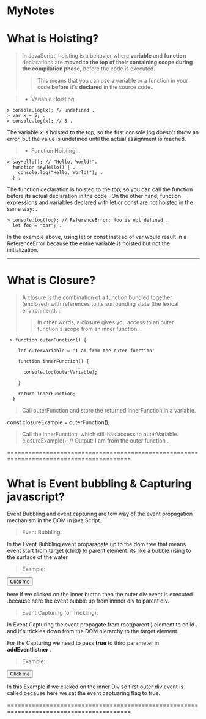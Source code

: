 # MyNotes
# What is Hoisting?
>In JavaScript, hoisting is a behavior where **variable** and **function** declarations are **moved to the top of their containing scope during the compilation phase**, before the code is executed. 
>>This means that you can use a variable or a function in your code **before** it's  **declared** in the source code..
 
>* Variable Hoisting: .

    > console.log(x); // undefined .
    > var x = 5; .
    > console.log(x); // 5 .
  The variable x is hoisted to the top, so the first console.log doesn't throw an error, but the value is undefined until the actual assignment is reached.

>* Function Hoisting: .

    > sayHello(); // "Hello, World!".
      function sayHello() { .
        console.log("Hello, World!"); .
      } .
  The function declaration is hoisted to the top, so you can call the function before its actual declaration in the code .
  On the other hand, function expressions and variables declared with let or const are not hoisted in the same way: .

    > console.log(foo); // ReferenceError: foo is not defined .
      let foo = "bar"; .
    
   In the example above, using let or const instead of var would result in a ReferenceError because the entire variable is hoisted but not the initialization.

-----------------------------------------------------------------------------------------
# What is Closure?
>A closure is the combination of a function bundled together (enclosed) with references to its surrounding state (the lexical environment). . 
>>In other words, a closure gives you access to an outer function's scope from an inner function. .


     > function outerFunction() {  

        let outerVariable = 'I am from the outer function'  

        function innerFunction() {  

          console.log(outerVariable);  

        }  

        return innerFunction;  
      }  

>Call outerFunction and store the returned innerFunction in a variable.  

const closureExample = outerFunction();   

>Call the innerFunction, which still has access to outerVariable.   
closureExample(); // Output: I am from the outer function .

=========================================================================================

# What is Event bubbling & Capturing javascript?
Event Bubbling and event capturing are tow way of the event propagation mechanism in the DOM in java Script.
>Event Bubbling:  

  In the Event Bubbling event proparagate up to the dom tree that means event start  from target (child) to parent element.
  its like a bubble rising to the surface of the water.

>Example:  

<div id="outer">
  <button id="inner">Click me</button>
</div>  

<script>  

  document.getElementById('outer').addEventListener('click', function() {  
    console.log('Outer div clicked');  
  });  


  document.getElementById('inner').addEventListener('click', function() {  
    console.log('Inner button clicked');  
  });  
</script>  

here if we clicked on the inner button then the outer div event is executed .because here the event bubble up from innner div to parent div.  

> Event Capturing (or Trickling):  
 
  In Event Capturing the event propagate from root(parent ) element to child . and it's trickles down from the DOM hierarchy to the target element.

  For the Capturing we need to pass **true** to third parameter in **addEventlistner** . 

>Example:  

<div id="outer">  
  <button id="inner">Click me</button>
</div>

<script>
  document.getElementById('outer').addEventListener('click', function() {
    console.log('Outer div clicked');
  }, true);

  document.getElementById('inner').addEventListener('click', function() {
    console.log('Inner button clicked');
  });
</script>

In this Example if we clicked on the inner Div so first outer div event is called because here we sat the event captuaring flag to true.

=========================================================================================

 









